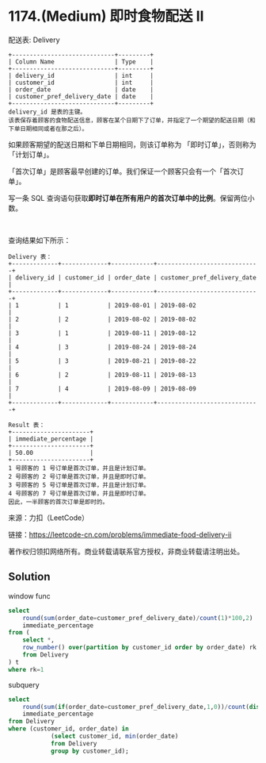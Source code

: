 # 1174.(Medium) 即时食物配送 II

配送表: Delivery
```
+-----------------------------+---------+
| Column Name                 | Type    |
+-----------------------------+---------+
| delivery_id                 | int     |
| customer_id                 | int     |
| order_date                  | date    |
| customer_pref_delivery_date | date    |
+-----------------------------+---------+
delivery_id 是表的主键。
该表保存着顾客的食物配送信息，顾客在某个日期下了订单，并指定了一个期望的配送日期（和下单日期相同或者在那之后）。
```

如果顾客期望的配送日期和下单日期相同，则该订单称为 「即时订单」，否则称为「计划订单」。

「首次订单」是顾客最早创建的订单。我们保证一个顾客只会有一个「首次订单」。

写一条 SQL 查询语句获取**即时订单在所有用户的首次订单中的比例**。保留两位小数。

 

查询结果如下所示：
```
Delivery 表：
+-------------+-------------+------------+-----------------------------+
| delivery_id | customer_id | order_date | customer_pref_delivery_date |
+-------------+-------------+------------+-----------------------------+
| 1           | 1           | 2019-08-01 | 2019-08-02                  |
| 2           | 2           | 2019-08-02 | 2019-08-02                  |
| 3           | 1           | 2019-08-11 | 2019-08-12                  |
| 4           | 3           | 2019-08-24 | 2019-08-24                  |
| 5           | 3           | 2019-08-21 | 2019-08-22                  |
| 6           | 2           | 2019-08-11 | 2019-08-13                  |
| 7           | 4           | 2019-08-09 | 2019-08-09                  |
+-------------+-------------+------------+-----------------------------+

Result 表：
+----------------------+
| immediate_percentage |
+----------------------+
| 50.00                |
+----------------------+
1 号顾客的 1 号订单是首次订单，并且是计划订单。
2 号顾客的 2 号订单是首次订单，并且是即时订单。
3 号顾客的 5 号订单是首次订单，并且是计划订单。
4 号顾客的 7 号订单是首次订单，并且是即时订单。
因此，一半顾客的首次订单是即时的。
```

来源：力扣（LeetCode）

链接：https://leetcode-cn.com/problems/immediate-food-delivery-ii 

著作权归领扣网络所有。商业转载请联系官方授权，非商业转载请注明出处。



## Solution 

window func

```sql
select 
    round(sum(order_date=customer_pref_delivery_date)/count(1)*100,2) 
    immediate_percentage
from (
    select *,
    row_number() over(partition by customer_id order by order_date) rk
    from Delivery
) t
where rk=1
```

subquery

```sql
select 
    round(sum(if(order_date=customer_pref_delivery_date,1,0))/count(distinct customer_id)*100,2) 
    immediate_percentage
from Delivery
where (customer_id, order_date) in 
            (select customer_id, min(order_date) 
            from Delivery
            group by customer_id);
```
    